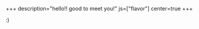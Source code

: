 +++
description="hello!! good to meet you!"
js=["flavor"]
center=true
+++

<span id="flavor">:)</span>

